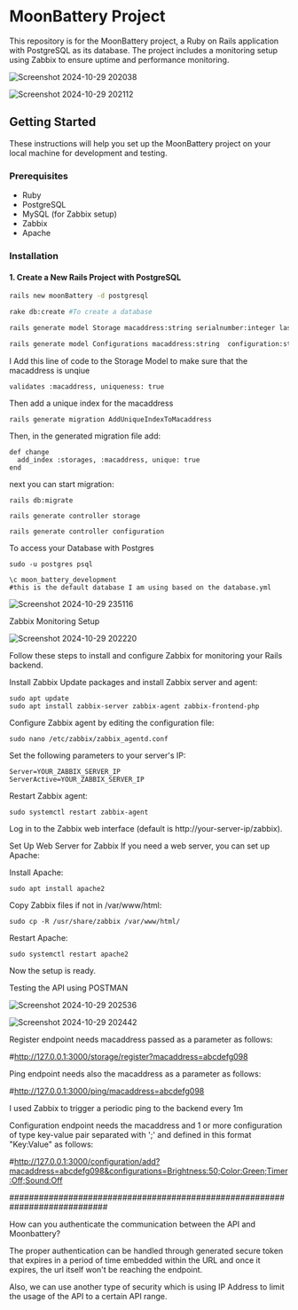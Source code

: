 # MoonBattery Project

This repository is for the MoonBattery project, a Ruby on Rails application with PostgreSQL as its database. The project includes a monitoring setup using Zabbix to ensure uptime and performance monitoring.

![Screenshot 2024-10-29 202038](https://github.com/user-attachments/assets/26e27f05-9514-402c-a9f5-47949062ecec)

![Screenshot 2024-10-29 202112](https://github.com/user-attachments/assets/d6050e23-d969-49c7-8cd6-8fcc243d6864)


## Getting Started

These instructions will help you set up the MoonBattery project on your local machine for development and testing.

### Prerequisites

- Ruby
- PostgreSQL
- MySQL (for Zabbix setup)
- Zabbix
- Apache

### Installation

#### 1. Create a New Rails Project with PostgreSQL

```bash
rails new moonBattery -d postgresql

rake db:create #To create a database

rails generate model Storage macaddress:string serialnumber:integer lastcontact:string #generate Storage Model

rails generate model Configurations macaddress:string  configuration:string value:string #generate Storage Model

```
I Add this line of code to the Storage Model to make sure that the macaddress is unqiue
```
validates :macaddress, uniqueness: true
```
Then add a unique index for the macaddress
```
rails generate migration AddUniqueIndexToMacaddress
```
Then, in the generated migration file add:
```
def change
  add_index :storages, :macaddress, unique: true
end
```
next you can start migration:
```
rails db:migrate

rails generate controller storage

rails generate controller configuration

```

To access your Database with Postgres 
```
sudo -u postgres psql

\c moon_battery_development
#this is the default database I am using based on the database.yml

```

![Screenshot 2024-10-29 235116](https://github.com/user-attachments/assets/84abbe0f-6032-49df-b4a4-2181b986a0fb)


Zabbix Monitoring Setup

![Screenshot 2024-10-29 202220](https://github.com/user-attachments/assets/39bcbe73-debc-44c4-abfa-9768bd5c073c)


Follow these steps to install and configure Zabbix for monitoring your Rails backend.

Install Zabbix
Update packages and install Zabbix server and agent:

```
sudo apt update
sudo apt install zabbix-server zabbix-agent zabbix-frontend-php
```
Configure Zabbix agent by editing the configuration file:

```
sudo nano /etc/zabbix/zabbix_agentd.conf
```
Set the following parameters to your server's IP:

```
Server=YOUR_ZABBIX_SERVER_IP
ServerActive=YOUR_ZABBIX_SERVER_IP
```
Restart Zabbix agent:

```
sudo systemctl restart zabbix-agent
```
Log in to the Zabbix web interface (default is http://your-server-ip/zabbix).

Set Up Web Server for Zabbix
If you need a web server, you can set up Apache:

Install Apache:

```
sudo apt install apache2
```
Copy Zabbix files if not in /var/www/html:

```
sudo cp -R /usr/share/zabbix /var/www/html/
```
Restart Apache:

```
sudo systemctl restart apache2
```

Now the setup is ready.

Testing the API using POSTMAN

![Screenshot 2024-10-29 202536](https://github.com/user-attachments/assets/c402c819-e560-435a-91e2-3f814fb83fd9)

![Screenshot 2024-10-29 202442](https://github.com/user-attachments/assets/5a770c0d-c296-4143-b608-8554de1c8ede)


Register endpoint needs macaddress passed as a parameter as follows:

#http://127.0.0.1:3000/storage/register?macaddress=abcdefg098

Ping endpoint needs also the macaddress as a parameter as follows:

#http://127.0.0.1:3000/ping/macaddress=abcdefg098

I used Zabbix to trigger a periodic ping to the backend every 1m

Configuration endpoint needs the macaddress and 1 or more configuration of type key-value pair separated with ';' and defined in this format "Key:Value" as follows:

#http://127.0.0.1:3000/configuration/add?macaddress=abcdefg098&configurations=Brightness:50;Color:Green;Timer:Off;Sound:Off


############################################################################

How can you authenticate the communication between the API and Moonbattery?


The proper authentication can be handled through generated secure token that expires in a period of time embedded within the URL and once it expires, the url itself won't be reaching the endpoint.

Also, we can use another type of security which is using IP Address to limit the usage of the API to a certain API range.

